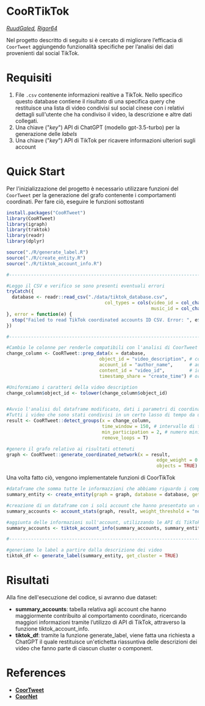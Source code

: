# CooRTikTok
*[RuudGaled](https://github.com/RuudGaled), [Rigor64](https://github.com/Rigor64)*

Nel progetto descritto di seguito si è cercato di migliorare l’efficacia di `CoorTweet` aggiungendo funzionalità specifiche per l’analisi dei dati provenienti dal social TikTok. 

# Requisiti
1. File `.csv` contenente informazioni realtive a TikTok. Nello specifico questo database contiene il risultato di una specifica query che restituisce una lista di video condivisi sul social cinese con i relativi dettagli sull'utente che ha condiviso il video, la descrizione e altre dati collegati.
2. Una chiave ("*key*") API di ChatGPT (modello gpt-3.5-turbo) per la generazione delle *labels*
3. Una chiave ("*key*") API di TikTok per ricavere informazioni ulteriori sugli account

# Quick Start

Per l'inizializzazione del progetto è necessario utilizzare funzioni del `CoorTweet` per la generazione del grafo contenente i comportamenti coordinati. Per fare ciò, eseguire le funzioni sottostanti 

```r
install.packages("CooRTweet")
library(CooRTweet)
library(igraph)
library(traktok)
library(readr)
library(dplyr)

source("./R/generate_label.R")
source("./R/create_entity.R")
source("./R/tiktok_account_info.R")

#-----------------------------------------------------------------------------------------------------------------------------------------

#Leggo il CSV e verifico se sono presenti eventuali errori
tryCatch({
  database <- readr::read_csv("./data/tiktok_database.csv",
                                    col_types = cols(video_id = col_character(),
                                                     music_id = col_character()))
}, error = function(e) {
  stop("Failed to read TikTok coordinated accounts ID CSV. Error: ", e$message)
})

#-----------------------------------------------------------------------------------------------------------------------------------------

#Cambio le colonne per renderle compatibili con l'analisi di CoorTweet
change_column <- CooRTweet::prep_data(x = database,
                                  object_id = "video_description", # contenuto del video
                                  account_id = "author_name",      # autore del video
                                  content_id = "video_id",         # id del video
                                  timestamp_share = "create_time") # orario della creazione del video

#Uniformiamo i caratteri della video description
change_column$object_id <- tolower(change_column$object_id)


#Avvio l'analisi dul dataframe modificato, dati i parametri di coordinamento
#Tutti i video che sono stati condivisi in un certo lasso di tempo da un account ad un altro
result <- CooRTweet::detect_groups(x = change_column,
                                   time_window = 150, # intervallo di tempo
                                   min_participation = 2, # numero minimo di ripetizioni
                                   remove_loops = T)

#genero il grafo relativo ai risultati ottenuti
graph <- CooRTweet::generate_coordinated_network(x = result,
                                                       edge_weight = 0.5, # default 0.5
                                                       objects = TRUE)
```

Una volta fatto ciò, vengono implementatele funzioni di CoorTikTok

```r
#dataframe che somma tutte le informazzioni che abbiamo riguardo i component di account coordinati e le relative descrizioni dei video
summary_entity <- create_entity(graph = graph, database = database, get_cluster = TRUE)

#creazione di un dataframe con i soli account che hanno presentato un compontamento coordinato
summary_accounts <- account_stats(graph, result, weight_threshold = "none")

#aggiunta delle informazioni sull'account, utilizzando le API di TikTok
summary_accounts <- tiktok_account_info(summary_accounts, summary_entity)

#-----------------------------------------------------------------------------------------------------------------------------------------

#generiamo le label a partire dalla descrizione dei video
tiktok_df <- generate_label(summary_entity, get_cluster = TRUE)
```

# Risultati
Alla fine dell'esecuzione del codice, si avranno due dataset:
- **summary_accounts**: tabella relativa agli account che hanno maggiormente contribuito al comportamento coordinato, ricercando maggiori informazioni tramite l’utilizzo di API di TikTok, attraverso la funzione tiktok_account_info.
- **tiktok_df**: tramite la funzione generate_label, viene fatta una richiesta a ChatGPT il quale restituisce un'etichetta riassuntiva delle descrizioni dei video che fanno parte di ciascun cluster o component.

# References
- **[CoorTweet](https://github.com/nicolarighetti/CooRTweet)**
- **[CoorNet](https://github.com/fabiogiglietto/CooRnet)**
